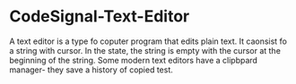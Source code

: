 # CodeSignal-Text-Editor
A text editor is a type fo coputer program that edits plain text. It caonsist fo a string with cursor. In the state, the string is empty with the cursor at the beginning of the string. Some modern text editors have a clipbpard manager- they save a history of copied test.
